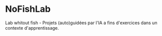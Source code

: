 # NoFishLab
Lab whitout fish - Projets (auto)guidées par l'IA a fins d'exercices dans un contexte d'apprentissage.
